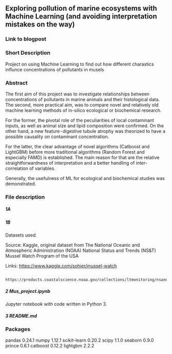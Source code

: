 ## Exploring pollution of marine ecosystems with Machine Learning (and avoiding interpretation mistakes on the way)

### Link to blogpost

### Short Description

Project on using Machine Learning to find out how different charastics influnce concentrations of pollutants in musels

### Abstract

The first aim of this project was to investigate relationships between concentrations of pollutants in marine animals and their histological data. The second, more practical aim, was to compare novel and relatively old machine learning methods of in-silico ecological or biochemical research.

For the former, the pivotal role of the peculiarities of local contaminant inputs, as well as animal size and lipid composition were confirmed. On the other hand, a new feature - digestive tubule atrophy was theorized to have a possible causality on contaminant concentration.

For the latter, the clear advantage of novel algorithms (Catboost and LightGBM) before more traditional algorithms (Random Forest and especially FAMD) is established. The main reason for that are the relative straightforwardness of interpretation and a better handling of inter-correlation of variables.

Generally, the usefulness of ML for ecological and biochemical studies was demonstrated.

### File description

##### 1A 
##### 1B       

Datasets used. 

Source:  Kaggle, original dataset from The National Oceanic and Atmospheric Administration (NOAA) National Status and Trends (NS&T) Mussel Watch Program of the USA

Links: https://www.kaggle.com/sohier/mussel-watch 

       https://products.coastalscience.noaa.gov/collections/ltmonitoring/nsandt/data2.aspx



##### 2 Mus_project.ipynb 

Jupyter notebook with code written in Python 3.

##### 3 README.md

### Packages

pandas 0.24.1 
numpy 1.12.1 
scikit-learn 0.20.2 
scipy 1.1.0
seaborn 0.9.0
prince 0.6.1
catboost 0.12.2
lightgbm 2.2.2

